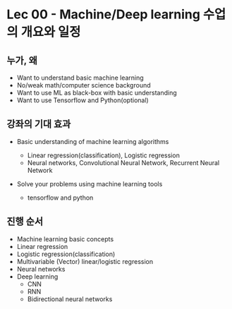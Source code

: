 # Lec 00 - Machine/Deep learning 수업의 개요와 일정

## 누가, 왜

- Want to understand basic machine learning
- No/weak math/computer science background
- Want to use ML as black-box with basic understanding
- Want to use Tensorflow and Python(optional)

## 강좌의 기대 효과

- Basic understanding of machine learning algorithms
  - Linear regression(classification), Logistic regression
  - Neural networks, Convolutional Neural Network, Recurrent Neural Network

- Solve your problems using machine learning tools
  - tensorflow and python

## 진행 순서

- Machine learning basic concepts
- Linear regression
- Logistic regression(classification)
- Multivariable (Vector) linear/logistic regression
- Neural networks
- Deep learning
  - CNN
  - RNN
  - Bidirectional neural networks

